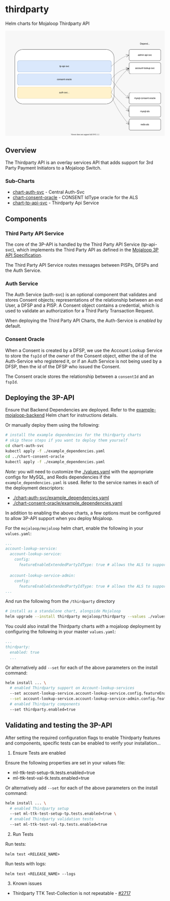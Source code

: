 # thirdparty

Helm charts for Mojaloop Thirdparty API

![](./overview.svg)

## Overview

The Thirdparty API is an overlay services API that adds support for 3rd Party Payment Initiators to a Mojaloop Switch.

### Sub-Charts
- [chart-auth-svc](./chart-auth-svc) - Central Auth-Svc
- [chart-consent-oracle](./chart-consent-oracle) - CONSENT IdType oracle for the ALS
- [chart-tp-api-svc](./chart-tp-api-svc) - Thirdparty Api Service

## Components

### Third Party API Service

The core of the 3P-API is handled by the Third Party API Service (tp-api-svc), which implements the Third Party API as defined in the [Mojaloop 3P API Specification](https://github.com/mojaloop/mojaloop-specification/tree/master/thirdparty-api).

The Third Party API Service routes messages between PISPs, DFSPs and the Auth Service.

### Auth Service

The Auth Service (auth-svc) is an optional component that validates and stores Consent objects; representations of the relationship between an end User, a DFSP and a PISP. A Consent object contains a credential, which is used to validate an authorization for a Third Party Transaction Request.

When deploying the Third Party API Charts, the Auth-Service is _enabled_ by default.

### Consent Oracle

When a Consent is created by a DFSP, we use the Account Lookup Service to store the `fspId` of the _owner_ of the Consent object, either the id of the Auth-Service who registered it, or if an Auth Service is not being used by a DFSP, then the id of the DFSP who issued the Consent.

The Consent oracle stores the relationship between a `consentId` and an `fspId`.

## Deploying the 3P-API

Ensure that Backend Dependencies are deployed. Refer to the [example-mojaloop-backend](../example-mojaloop-backend/README.md) Helm chart for instructions details.

Or manually deploy them using the following:

```bash
# install the example dependencies for the thirdparty charts
# skip these steps if you want to deploy them yourself
cd chart-auth-svc
kubectl apply -f ./example_dependencies.yaml
cd ../chart-consent-oracle
kubectl apply -f ./example_dependencies.yaml
```

*Note:* you will need to customize the [./values.yaml](./values.yaml) with the appropriate configs for MySQL, and Redis dependencies if the `example_dependencies.yaml` is used. Refer to the service names in each of the deployment descriptors:

- [./chart-auth-svc/example_dependencies.yaml](./chart-auth-svc/example_dependencies.yaml)
- [./chart-consent-oracle/example_dependencies.yaml](./chart-consent-oracle/example_dependencies.yaml)

In addition to enabling the above charts, a few options must be configured to allow 3P-API support when you deploy Mojaloop.

For the `mojaloop/mojaloop` helm chart, enable the following in your `values.yaml`:

```yaml
...
account-lookup-service:
  account-lookup-service:
    config:
      featureEnableExtendedPartyIdType: true # allows the ALS to support newer THIRD_PARTY_LINK PartyIdType

  account-lookup-service-admin:
    config:
      featureEnableExtendedPartyIdType: true # allows the ALS to support newer THIRD_PARTY_LINK PartyIdType
...
```

And run the following from the `/thirdparty` directory

```bash
# install as a standalone chart, alongside Mojaloop
helm upgrade --install thirdparty mojaloop/thirdparty --values ./values.yaml
```

You could also install the Thirdparty charts _with_ a mojaloop deployment by configuring the following in your master `values.yaml`:

```yaml
...
thirdparty:
  enabled: true
  ...

```

Or alternatively add `--set` for each of the above parameters on the install command:

```bash
helm install ... \
  # enabled Thirdparty support on Account-lookup-services
  --set account-lookup-service.account-lookup-service.config.featureEnableExtendedPartyIdType=true \
  --set account-lookup-service.account-lookup-service-admin.config.featureEnableExtendedPartyIdType=true \
  # enabled Thirdparty components
  --set thirdparty.enabled=true
```

## Validating and testing the 3P-API

After setting the required configuration flags to enable Thirdparty features and components, specific tests can be enabled to verify your installation...

1. Ensure Tests are enabled

Ensure the following properties are set in your values file:

- ml-ttk-test-setup-tk.tests.enabled=true
- ml-ttk-test-val-tk.tests.enabled=true

Or alternatively add `--set` for each of the above parameters on the install command:

```bash
helm install ... \
  # enabled Thirdparty setup
  --set ml-ttk-test-setup-tp.tests.enabled=true \
  # enabled Thirdparty validation tests
  --set ml-ttk-test-val-tp.tests.enabled=true
```

2. Run Tests

Run tests:

`helm test <RELEASE_NAME>`

Run tests with logs:

`helm test <RELEASE_NAME> --logs`

3. Known issues

- Thirdparty TTK Test-Collection is not repeatable - [#2717](https://github.com/mojaloop/project/issues/2717)
